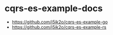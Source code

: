 # cqrs-es-example-docs

- https://github.com/j5ik2o/cqrs-es-example-go
- https://github.com/j5ik2o/cqrs-es-example-rs

